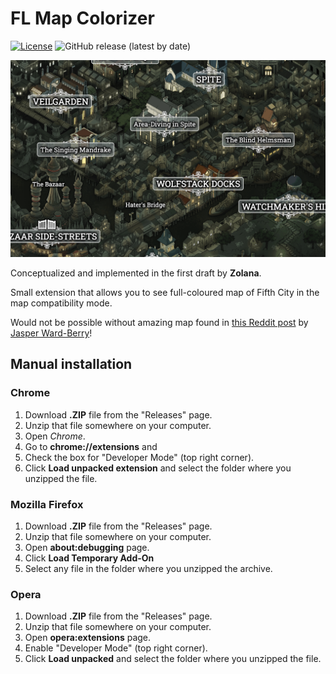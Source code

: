 # FL Map Colorizer

[![License](https://img.shields.io/github/license/lensvol/fl-map-colorizer)](https://github.com/lensvol/fl-map-colorizer/blob/master/LICENSE) ![GitHub release (latest by date)](https://img.shields.io/github/v/release/lensvol/fl-map-colorizer)

![screenshot](https://raw.githubusercontent.com/lensvol/fl-map-colorizer/master/screenshot.png)

Conceptualized and implemented in the first draft by **Zolana**.

Small extension that allows you to see full-coloured map of Fifth City in the map compatibility mode.

Would not be possible without amazing map found in [this Reddit post](https://www.reddit.com/r/fallenlondon/comments/fdhqgy/high_resolution_image_of_new_map/) by [Jasper Ward-Berry](https://www.reddit.com/user/Jasper_Ward-Berry/)!

## Manual installation

### Chrome

1. Download **.ZIP** file from the "Releases" page.
2. Unzip that file somewhere on your computer.
3. Open _Chrome_.
4. Go to **chrome://extensions** and
5. Check the box for "Developer Mode" (top right corner).
6. Click **Load unpacked extension** and select the folder where you unzipped the file.

### Mozilla Firefox

1. Download **.ZIP** file from the "Releases" page.
2. Unzip that file somewhere on your computer.
3. Open **about:debugging** page.
4. Click **Load Temporary Add-On**
5. Select any file in the folder where you unzipped the archive.

### Opera

1. Download **.ZIP** file from the "Releases" page.
2. Unzip that file somewhere on your computer.
3. Open **opera:extensions** page.
4. Enable "Developer Mode" (top right corner).
6. Click **Load unpacked** and select the folder where you unzipped the file.
